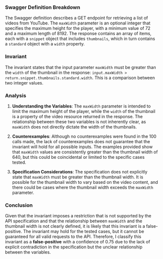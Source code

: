 ### Swagger Definition Breakdown
The Swagger definition describes a GET endpoint for retrieving a list of videos from YouTube. The `maxWidth` parameter is an optional integer that specifies the maximum height for the player, with a minimum value of 72 and a maximum length of 8192. The response contains an array of items, each with a `snippet` object that includes `thumbnails`, which in turn contains a `standard` object with a `width` property.

### Invariant
The invariant states that the input parameter `maxWidth` must be greater than the `width` of the thumbnail in the response: `input.maxWidth > return.snippet.thumbnails.standard.width`. This is a comparison between two integer values.

### Analysis
1. **Understanding the Variables**: The `maxWidth` parameter is intended to limit the maximum height of the player, while the `width` of the thumbnail is a property of the video resource returned in the response. The relationship between these two variables is not inherently clear, as `maxWidth` does not directly dictate the width of the thumbnails.

2. **Counterexamples**: Although no counterexamples were found in the 100 calls made, the lack of counterexamples does not guarantee that the invariant will hold for all possible inputs. The examples provided show that `maxWidth` values are consistently greater than the thumbnail width of 640, but this could be coincidental or limited to the specific cases tested.

3. **Specification Considerations**: The specification does not explicitly state that `maxWidth` must be greater than the thumbnail width. It is possible for the thumbnail width to vary based on the video content, and there could be cases where the thumbnail width exceeds the `maxWidth` parameter.

### Conclusion
Given that the invariant imposes a restriction that is not supported by the API specification and that the relationship between `maxWidth` and the thumbnail width is not clearly defined, it is likely that this invariant is a false-positive. The invariant may hold for the tested cases, but it cannot be guaranteed for all valid requests to the API. Therefore, I classify this invariant as a **false-positive** with a confidence of 0.75 due to the lack of explicit contradiction in the specification but the unclear relationship between the variables.
